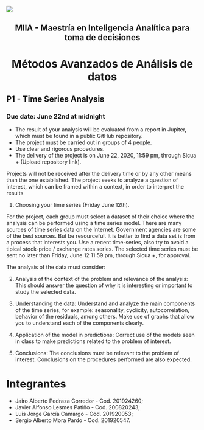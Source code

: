 
![](https://uniandes.edu.co/sites/default/files/logo-uniandes.png)


## <center> MIIA - Maestría en Inteligencia Analítica para toma de decisiones </center>

# <center> Métodos Avanzados de Análisis de datos </center>


## P1 - Time Series Analysis

### Due date: June 22nd at midnight

* The result of your analysis will be evaluated from a report in Jupiter, which must be found in a public GitHub repository.
* The project must be carried out in groups of 4 people.
* Use clear and rigorous procedures.
* The delivery of the project is on June 22, 2020, 11:59 pm, through Sicua + (Upload repository link).

Projects will not be received after the delivery time or by any other means than the one established.
The project seeks to analyze a question of interest, which can be framed within a context, in order to interpret the results

1. Choosing your time series (Friday June 12th).

For the project, each group must select a dataset of their choice where the analysis can be performed using a time series model. There are many sources of time series data on the Internet. Government agencies are some of the best sources. But be resourceful. It is better to find a data set is from a process that interests you. Use a recent time-series, also try to avoid a tipical stock-price / exchange rates series. The selected time series must be sent no later than Friday, June 12 11:59 pm, through Sicua +, for approval.

The analysis of the data must consider:

2. Analysis of the context of the problem and relevance of the analysis: This should answer the question of why it is interesting or important to study the selected data.

3. Understanding the data: Understand and analyze the main components of the time series, for example: seasonality, cyclicity, autocorrelation, behavior of the residuals, among others. Make use of graphs that allow you to understand each of the components clearly.

4. Application of the model in predictions: Correct use of the models seen in class to make predictions related to the problem of interest.

5. Conclusions: The conclusions must be relevant to the problem of interest. Conclusions on the procedures performed are also expected.

# Integrantes

* Jairo Alberto Pedraza Corredor - Cod. 201924260;
* Javier Alfonso Lesmes Patiño - Cod. 200820243;
* Luis Jorge García Camargo - Cod. 201920053;
* Sergio Alberto Mora Pardo - Cod. 201920547.
